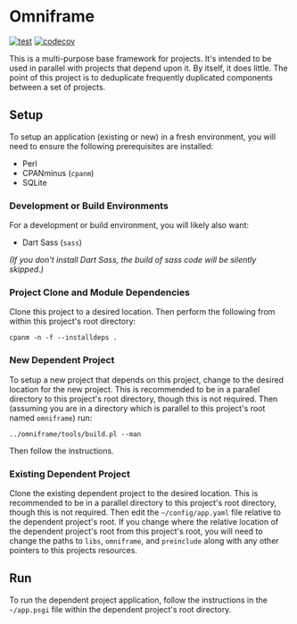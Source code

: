 # Omniframe

[![test](https://github.com/gryphonshafer/omniframe/workflows/test/badge.svg)](https://github.com/gryphonshafer/omniframe/actions?query=workflow%3Atest)
[![codecov](https://codecov.io/gh/gryphonshafer/omniframe/graph/badge.svg)](https://codecov.io/gh/gryphonshafer/omniframe)

This is a multi-purpose base framework for projects. It's intended to be used
in parallel with projects that depend upon it. By itself, it does little. The
point of this project is to deduplicate frequently duplicated components between
a set of projects.

## Setup

To setup an application (existing or new) in a fresh environment, you will need
to ensure the following prerequisites are installed:

- Perl
- CPANminus (`cpanm`)
- SQLite

### Development or Build Environments

For a development or build environment, you will likely also want:

- Dart Sass (`sass`)

*(If you don't install Dart Sass, the build of sass code will be silently
skipped.)*

### Project Clone and Module Dependencies

Clone this project to a desired location. Then perform the following from
within this project's root directory:

    cpanm -n -f --installdeps .

### New Dependent Project

To setup a new project that depends on this project, change to the desired
location for the new project. This is recommended to be in a parallel directory
to this project's root directory, though this is not required. Then (assuming
you are in a directory which is parallel to this project's root named
`omniframe`) run:

    ../omniframe/tools/build.pl --man

Then follow the instructions.

### Existing Dependent Project

Clone the existing dependent project to the desired location. This is
recommended to be in a parallel directory to this project's root directory,
though this is not required. Then edit the `~/config/app.yaml` file relative to
the dependent project's root. If you change where the relative location of the
dependent project's root from this project's root, you will need to change the
paths to `libs`, `omniframe`, and `preinclude` along with any other pointers
to this projects resources.

## Run

To run the dependent project application, follow the instructions in the
`~/app.psgi` file within the dependent project's root directory.

